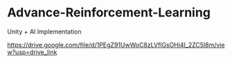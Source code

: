 # Advance-Reinforcement-Learning
Unity + AI Implementation


https://drive.google.com/file/d/1PEgZ91UwWoC8zLVflGsOHi4I_2ZC5l8m/view?usp=drive_link
